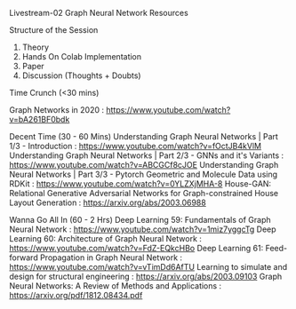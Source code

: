 Livestream-02 Graph Neural Network Resources

Structure of the Session
1. Theory
2. Hands On Colab Implementation
3. Paper
4. Discussion (Thoughts + Doubts)


Time Crunch (<30 mins)

Graph Networks in 2020 : https://www.youtube.com/watch?v=bA261BF0bdk



Decent Time (30 - 60 Mins)
Understanding Graph Neural Networks | Part 1/3 - Introduction : https://www.youtube.com/watch?v=fOctJB4kVlM
Understanding Graph Neural Networks | Part 2/3 - GNNs and it's Variants : https://www.youtube.com/watch?v=ABCGCf8cJOE
Understanding Graph Neural Networks | Part 3/3 - Pytorch Geometric and Molecule Data using RDKit : https://www.youtube.com/watch?v=0YLZXjMHA-8
House-GAN: Relational Generative Adversarial Networks for Graph-constrained House Layout Generation : https://arxiv.org/abs/2003.06988


Wanna Go All In (60 - 2 Hrs)
Deep Learning 59: Fundamentals of Graph Neural Network : https://www.youtube.com/watch?v=1miz7yggcTg
Deep Learning 60: Architecture of Graph Neural Network : https://www.youtube.com/watch?v=FdZ-EQkcHBo
Deep Learning 61: Feed-forward Propagation in Graph Neural Network : https://www.youtube.com/watch?v=vTimDd6AfTU
Learning to simulate and design for structural engineering : https://arxiv.org/abs/2003.09103
Graph Neural Networks: A Review of Methods and Applications : https://arxiv.org/pdf/1812.08434.pdf